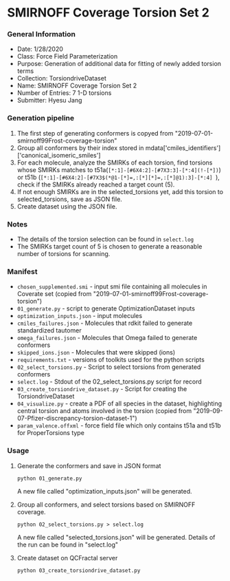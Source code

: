 # SMIRNOFF Coverage Torsion Set 2

### General Information
 - Date: 1/28/2020
 - Class: Force Field Parameterization
 - Purpose: Generation of additional data for fitting of newly added torsion terms
 - Collection: TorsiondriveDataset
 - Name: SMIRNOFF Coverage Torsion Set 2
 - Number of Entries: 7 1-D torsions 
 - Submitter: Hyesu Jang

### Generation pipeline
1. The first step of generating conformers is copyed from "2019-07-01-smirnoff99Frost-coverage-torsion"
2. Group all conformers by their index stored in mdata['cmiles_identifiers']['canonical_isomeric_smiles']
3. For each molecule, analyze the SMIRKs of each torsion, find torsions whose SMIRKs matches to t51a(`[*:1]-[#6X4:2]-[#7X3:3]-[*:4](!-[*])`) or t51b (`[*:1]-[#6X4:2]-[#7X3$(*@1-[*]=,:[*][*]=,:[*]@1):3]-[*:4]
`), check if the SMIRKs already reached a target count (5).
4. If not enough SMIRKs are in the selected_torsions yet, add this torsion to selected_torsions, save as JSON file.
5. Create dataset using the JSON file.

### Notes
 - The details of the torsion selection can be found in `select.log`
 - The SMIRKs target count of 5 is chosen to generate a reasonable number of torsions for scanning.

### Manifest
 - `chosen_supplemented.smi` - input smi file containing all molecules in Coverate set (copied from "2019-07-01-smirnoff99Frost-coverage-torsion")
 - `01_generate.py` - script to generate OptimizationDataset inputs
 - `optimization_inputs.json` - input molecules
 - `cmiles_failures.json` - Molecules that rdkit failed to generate standardized tautomer
 - `omega_failures.json` - Molecules that Omega failed to generate conformers
 - `skipped_ions.json` - Molecules that were skipped (ions)
 - `requirements.txt` - versions of toolkits used for the python scripts
 - `02_select_torsions.py` - Script to select torsions from generated conformers
 - `select.log` - Stdout of the 02_select_torsions.py script for record
 - `03_create_torsiondrive_dataset.py` - Script for creating the TorsiondriveDataset
 - `04_visualize.py` - create a PDF of all species in the dataset, highlighting central torsion and atoms involved in the torsion (copied from "2019-09-07-Pfizer-discrepancy-torsion-dataset-1")
 - `param_valence.offxml` - force field file which only contains t51a and t51b for ProperTorsions type


### Usage
1. Generate the conformers and save in JSON format
    ```
    python 01_generate.py
    ```
    A new file called "optimization_inputs.json" will be generated.

2. Group all conformers, and select torsions based on SMIRNOFF coverage.
    ```
    python 02_select_torsions.py > select.log
    ```
    A new file called "selected_torsions.json" will be generated. Details of the run can be found in "select.log"

3. Create dataset on QCFractal server
    ```
    python 03_create_torsiondrive_dataset.py
    ```